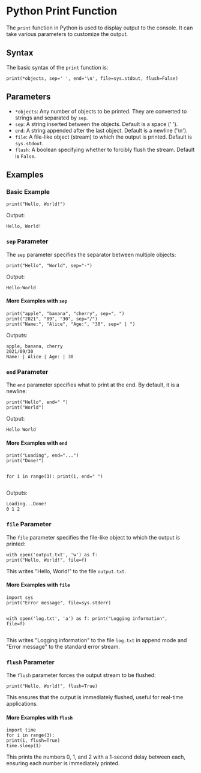 <h1>Python Print Function</h1>
<p>The <code>print</code> function in Python is used to display output to the
    console. It can take various parameters to customize the output.</p>

<h2>Syntax</h2>
<p>The basic syntax of the <code>print</code> function is:</p>
<pre><code>print(*objects, sep=' ', end='\n', file=sys.stdout, flush=False)</code></pre>

<h2>Parameters</h2>
<ul>
    <li><code>*objects</code>: Any number of objects to be printed. They are
        converted to strings and separated by <code>sep</code>.</li>
    <li><code>sep</code>: A string inserted between the objects. Default is a
        space (' ').</li>
    <li><code>end</code>: A string appended after the last object. Default is a
        newline ('\n').</li>
    <li><code>file</code>: A file-like object (stream) to which the output is
        printed. Default is <code>sys.stdout</code>.</li>
    <li><code>flush</code>: A boolean specifying whether to forcibly flush the
        stream. Default is <code>False</code>.</li>
</ul>

<h2>Examples</h2>

<h3>Basic Example</h3>
<pre><code>print("Hello, World!")</code></pre>
<p>Output:</p>
<pre><code>Hello, World!</code></pre>

<h3><code>sep</code> Parameter</h3>
<p>The <code>sep</code> parameter specifies the separator between multiple
    objects:</p>
<pre><code>print("Hello", "World", sep="-")</code></pre>
<p>Output:</p>
<pre><code>Hello-World</code></pre>

<h4>More Examples with <code>sep</code></h4>
<pre><code>print("apple", "banana", "cherry", sep=", ")
print("2021", "09", "30", sep="/")
print("Name:", "Alice", "Age:", "30", sep=" | ")</code></pre>
<p>Outputs:</p>
<pre><code>apple, banana, cherry
2021/09/30
Name: | Alice | Age: | 30</code></pre>

<h3><code>end</code> Parameter</h3>
<p>The <code>end</code> parameter specifies what to print at the end. By
    default, it is a newline:</p>
<pre><code>print("Hello", end=" ")
print("World")</code></pre>
<p>Output:</p>
<pre><code>Hello World</code></pre>

<h4>More Examples with <code>end</code></h4>
<pre><code>print("Loading", end="...")
print("Done!")

for i in range(3):
print(i, end=" ")</code></pre>

<p>Outputs:</p>
<pre><code>Loading...Done!
0 1 2 </code></pre>

<h3><code>file</code> Parameter</h3>
<p>The <code>file</code> parameter specifies the file-like object to which the
    output is printed:</p>
<pre><code>with open('output.txt', 'w') as f:
print("Hello, World!", file=f)</code></pre>
<p>This writes "Hello, World!" to the file <code>output.txt</code>.</p>

<h4>More Examples with <code>file</code></h4>
<pre><code>import sys
print("Error message", file=sys.stderr)

with open('log.txt', 'a') as f:
print("Logging information", file=f)</code></pre>

<p>This writes "Logging information" to the file <code>log.txt</code> in append
    mode and "Error message" to the standard error stream.</p>

<h3><code>flush</code> Parameter</h3>
<p>The <code>flush</code> parameter forces the output stream to be flushed:</p>
<pre><code>print("Hello, World!", flush=True)</code></pre>
<p>This ensures that the output is immediately flushed, useful for real-time
    applications.</p>

<h4>More Examples with <code>flush</code></h4>
<pre><code>import time
for i in range(3):
print(i, flush=True)
time.sleep(1)</code></pre>
<p>This prints the numbers 0, 1, and 2 with a 1-second delay between each,
    ensuring each number is immediately printed.</p>
